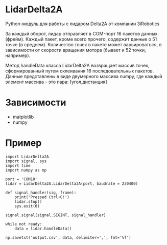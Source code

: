 # LidarDelta2A
Python-модуль для работы с лидаром Delta2A от компании 3iRobotics

За каждый оборот, лидар отправляет в COM-порт 16 пакетов данных (фрейм). Каждый пакет, кроме всего прочего, содержит данные о 51 точке (в среднем). Количество точек в пакете может варьироваться, в зависимости от скорости вращения мотора (бывает и 52 точки, например).

Метод handleData класса LidarDelta2A возвращает массив точек, сформированный путем склеивания 16 последовательных пакетов. Данные представлены в виде двумерного массива numpy, где каждый элемент массива - это пара: [угол,дистанция] 

# Зависимости
- matplotlib
- numpy

# Пример

```
import LidarDelta2A
import signal, sys
import time
import numpy as np

port = 'COM10'
lidar = LidarDelta2A.LidarDelta2A(port, baudrate = 230400) 

def signal_handler(sig, frame):
    print('Pressed Ctrl+C!')
    lidar.stop()
    sys.exit(0)

signal.signal(signal.SIGINT, signal_handler)

while not ready:
    data = lidar.handleData()

np.savetxt('output.csv', data, delimiter=',', fmt='%f')
```
